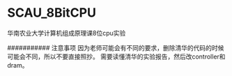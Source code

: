 # SCAU_8BitCPU
华南农业大学计算机组成原理课8位cpu实验

########### 注意事项
因为老师可能会有不同的要求，删除清华的代码的时候可能会不同，所以不要直接照抄。
需要读懂清华的实验报告，然后改controller和dram。
